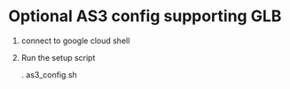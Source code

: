 # Optional AS3 config supporting GLB

1. connect to google cloud shell
2. Run the setup script

    . as3_config.sh